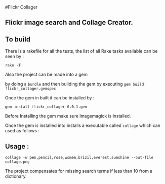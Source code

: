 #Flickr Collager

## Flickr image search and Collage Creator.


## To build
There is a rakefile for all the tests, the list of all Rake tasks available can be
seen by :

```rake -T```

Also the project can be made into a gem

by doing a ```bundle``` and then building the gem by executing ```gem build flickr_collager.gemspec```

Once the gem in built it can be installed by :

```gem install flickr_collager-0.0.1.gem```

Before Installing the gem make sure Imagemagick is installed.

Once the gem is installed into installs a executable called ```collage``` which can used as follows :

## Usage :

```collage -w pen,pencil,rose,women,brizil,everest,sunshine --out-file collage.png```

The project compensates for missing search terms if less than 10 from a dictionary.
